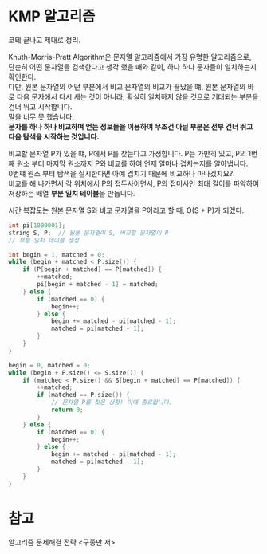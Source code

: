 KMP 알고리즘
===
코테 끝나고 제대로 정리.

Knuth-Morris-Pratt Algorithm은 문자열 알고리즘에서 가장 유명한 알고리즘으로, 단순히 어떤 문자열을 검색한다고 생각 했을 때와 같이, 하나 하나 문자들이 일치하는지 확인한다.    
다만, 원본 문자열의 어떤 부분에서 비교 문자열의 비교가 끝났을 떄, 원본 문자열의 바로 다음 문자에서 다시 세는 것이 아니라, 확실히 일치하지 않을 것으로 기대되는 부분을 건너 뛰고 시작합니다.    
말을 너무 못 했습니다.    
**문자를 하나 하나 비교하며 얻는 정보들을 이용하여 무조건 아닐 부분은 전부 건너 뛰고 다음 탐색을 시작하는 것입니다.**

비교할 문자열 P가 있을 떄, P에서 P를 찾는다고 가정합니다. P는 가만히 있고, P의 1번째 원소 부터 마지막 원소까지 P와 비교를 하여 언제 얼마나 겹치는지를 알아냅니다.    
0번쨰 원소 부터 탐색을 실시한다면 아예 겹치기 때문에 비교하나 마나겠지요?    
비교를 해 나가면서 각 위치에서 P의 접두사이면서, P의 접미사인 최대 길이를 파악하여 저장하는 배열 **부분 일치 테이블**을 만듭니다.

시간 복잡도는 원본 문자열 S와 비교 문자열을 P이라고 할 때, O(S + P)가 되겠다.

```c++
int pi[1000001];
string S, P;  // 원본 문자열이 S, 비교할 문자열이 P
// 부분 일치 테이블 생성

int begin = 1, matched = 0;
while (begin + matched < P.size()) {
    if (P[begin + matched] == P[matched]) {
        ++matched;
        pi[begin + matched - 1] = matched;
    } else {
        if (matched == 0) {
            begin++;
        } else {
            begin += matched - pi[matched - 1];
            matched = pi[matched - 1];
        }
    }
}

begin = 0, matched = 0;
while (begin + P.size() <= S.size()) {
    if (matched < P.size() && S[begin + matched] == P[matched]) {
        ++matched;
        if (matched == P.size()) {
            // 문자열 P를 찾은 상황! 이때 종료합니다.
            return 0;
        }
    } else {
        if (matched == 0) {
            begin++;
        } else {
            begin += matched - pi[matched - 1];
            matched = pi[matched - 1];
        }
    }
}
```




참고
===
알고리즘 문제해결 전략 <구종만 저>
